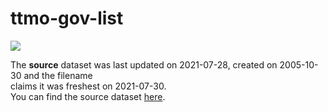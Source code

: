 # ttmo-gov-list
![](https://byob.yarr.is/communitypoweredbydlot/ttmo-gov-list/fetch_end_timestamp)

The **source** dataset was last updated on 2021-07-28, created on 2005-10-30 and the filename  
claims it was freshest on 2021-07-30.  
You can find the source dataset [here](http://turism.gov.ro/web/wp-content/uploads/2021/07/TraseeTuristicemontaneOmologate-30.07.2021.xls).  